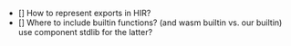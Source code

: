 - [] How to represent exports in HIR?
- [] Where to include builtin functions? (and wasm builtin vs. our builtin) use component stdlib for the latter?
